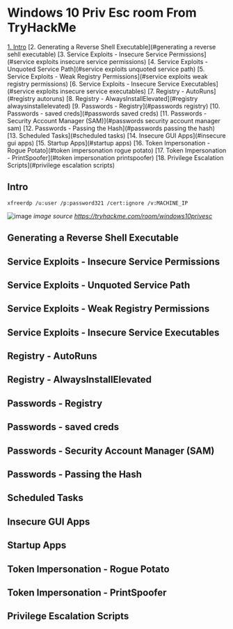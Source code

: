 # Windows 10 Priv Esc room From TryHackMe

[1. Intro](#intro)
[2. Generating a Reverse Shell Executable](#generating a reverse sehll executable)
[3. Service Exploits - Insecure Service Permissions](#service exploits insecure service permissions)
[4. Service Exploits - Unquoted Service Path](#service exploits unquoted service path)
[5. Service Exploits - Weak Registry Permissions](#service exploits weak registry permissions)
[6. Service Exploits - Insecure Service Executables](#service exploits insecure service executables)
[7. Registry - AutoRuns](#registry autoruns)
[8. Registry - AlwaysInstallElevated](#registry alwaysinstallelevated)
[9. Passwords - Registry](#passwords registry)
[10. Passwords - saved creds](#passwords saved creds)
[11. Passwords - Security Account Manager (SAM)](#passwords security account manager sam)
[12. Passwords - Passing the Hash](#passwords passing the hash)
[13. Scheduled Tasks](#scheduled tasks)
[14. Insecure GUI Apps](#insecure gui apps)
[15. Startup Apps](#startup apps)
[16. Token Impersonation - Rogue Potato](#token impersonation rogue potato)
[17. Token Impersonation - PrintSpoofer](#token impersonation printspoofer)
[18. Privilege Escalation Scripts](#privilege escalation scripts)

## Intro

`xfreerdp /u:user /p:password321 /cert:ignore /v:MACHINE_IP`

![image](https://user-images.githubusercontent.com/83407557/181599686-6ed867b0-25b4-47b1-8994-6fda5b5b3e36.png)
*image source https://tryhackme.com/room/windows10privesc*

## Generating a Reverse Shell Executable
## Service Exploits - Insecure Service Permissions
## Service Exploits - Unquoted Service Path
## Service Exploits - Weak Registry Permissions
## Service Exploits - Insecure Service Executables
## Registry - AutoRuns
## Registry - AlwaysInstallElevated
## Passwords - Registry
## Passwords - saved creds
## Passwords - Security Account Manager (SAM)
## Passwords - Passing the Hash
## Scheduled Tasks
## Insecure GUI Apps
## Startup Apps
## Token Impersonation - Rogue Potato
## Token Impersonation - PrintSpoofer
## Privilege Escalation Scripts

